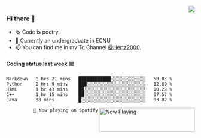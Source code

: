<img  align="right" src="https://github-readme-stats.vercel.app/api?username=BillChen2K&show_icons=true&count_private=true&hide_title=true">

### Hi there 👋

- 🗞 Code is poetry.
- 🌱 Currently an undergraduate in ECNU
- 📫 You can find me in my Tg Channel [@Hertz2000](https://t.me/Hertz2000).

#### Coding status last week ⌨️

<!--START_SECTION:waka-->
```text
Markdown   8 hrs 21 mins   ████████████░░░░░░░░░░░░░   50.03 % 
Python     2 hrs 9 mins    ███░░░░░░░░░░░░░░░░░░░░░░   12.89 % 
HTML       1 hr 43 mins    ██░░░░░░░░░░░░░░░░░░░░░░░   10.29 % 
C++        1 hr 15 mins    ██░░░░░░░░░░░░░░░░░░░░░░░   07.57 % 
Java       38 mins         █░░░░░░░░░░░░░░░░░░░░░░░░   03.82 %
```
<!--END_SECTION:waka-->


<div>
<a href="https://spotify-now-playing.billchen2k.vercel.app/now-playing?open">
   <img align="right" src="https://spotify-now-playing.billchen2k.vercel.app/now-playing" width="256" height="64" alt="Now Playing">
</a>
</div>

<div>
<p align="right"><code>🎵 Now playing on Spotify</code></p>
</div>

<!--
**BillChen2K/BillChen2K** is a ✨ _special_ ✨ repository because its `README.md` (this file) appears on your GitHub profile.

Here are some ideas to get you started:

- 🔭 I’m currently working on ...
- 🌱 I’m currently learning ...
- 👯 I’m looking to collaborate on ...
- 🤔 I’m looking for help with ...
- 💬 Ask me about ...
- 📫 How to reach me: ...
- 😄 Pronouns: ...
- ⚡ Fun fact: ...
-->

